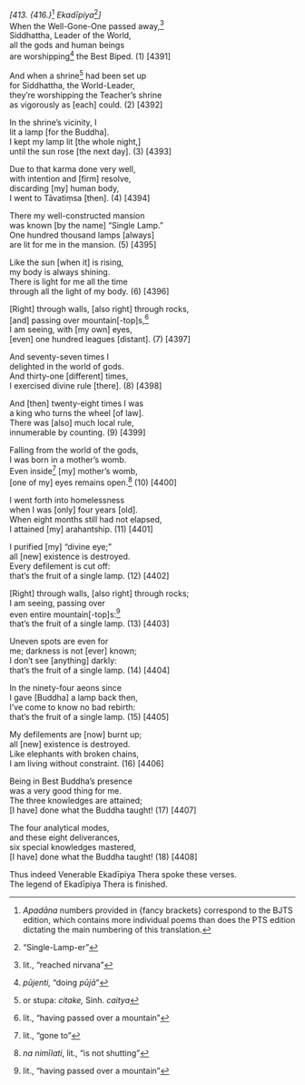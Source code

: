 *\[413. {416.}*[^1] *Ekadīpiya*[^2]*\]*  
When the Well-Gone-One passed away,[^3]  
Siddhattha, Leader of the World,  
all the gods and human beings  
are worshipping[^4] the Best Biped. (1) \[4391\]

And when a shrine[^5] had been set up  
for Siddhattha, the World-Leader,  
they’re worshipping the Teacher’s shrine  
as vigorously as \[each\] could. (2) \[4392\]

In the shrine’s vicinity, I  
lit a lamp \[for the Buddha\].  
I kept my lamp lit \[the whole night,\]  
until the sun rose \[the next day\]. (3) \[4393\]

Due to that karma done very well,  
with intention and \[firm\] resolve,  
discarding \[my\] human body,  
I went to Tāvatiṃsa \[then\]. (4) \[4394\]

There my well-constructed mansion  
was known \[by the name\] “Single Lamp.”  
One hundred thousand lamps \[always\]  
are lit for me in the mansion. (5) \[4395\]

Like the sun \[when it\] is rising,  
my body is always shining.  
There is light for me all the time  
through all the light of my body. (6) \[4396\]

\[Right\] through walls, \[also right\] through rocks,  
\[and\] passing over mountain\[-top\]s,[^6]  
I am seeing, with \[my own\] eyes,  
\[even\] one hundred leagues \[distant\]. (7) \[4397\]

And seventy-seven times I  
delighted in the world of gods.  
And thirty-one \[different\] times,  
I exercised divine rule \[there\]. (8) \[4398\]

And \[then\] twenty-eight times I was  
a king who turns the wheel \[of law\].  
There was \[also\] much local rule,  
innumerable by counting. (9) \[4399\]

Falling from the world of the gods,  
I was born in a mother’s womb.  
Even inside[^7] \[my\] mother’s womb,  
\[one of my\] eyes remains open.[^8] (10) \[4400\]

I went forth into homelessness  
when I was \[only\] four years \[old\].  
When eight months still had not elapsed,  
I attained \[my\] arahantship. (11) \[4401\]

I purified \[my\] “divine eye;”  
all \[new\] existence is destroyed.  
Every defilement is cut off:  
that’s the fruit of a single lamp. (12) \[4402\]

\[Right\] through walls, \[also right\] through rocks;  
I am seeing, passing over  
even entire mountain\[-top\]s:[^9]  
that’s the fruit of a single lamp. (13) \[4403\]

Uneven spots are even for  
me; darkness is not \[ever\] known;  
I don’t see \[anything\] darkly:  
that’s the fruit of a single lamp. (14) \[4404\]

In the ninety-four aeons since  
I gave \[Buddha\] a lamp back then,  
I’ve come to know no bad rebirth:  
that’s the fruit of a single lamp. (15) \[4405\]

My defilements are \[now\] burnt up;  
all \[new\] existence is destroyed.  
Like elephants with broken chains,  
I am living without constraint. (16) \[4406\]

Being in Best Buddha’s presence  
was a very good thing for me.  
The three knowledges are attained;  
\[I have\] done what the Buddha taught! (17) \[4407\]

The four analytical modes,  
and these eight deliverances,  
six special knowledges mastered,  
\[I have\] done what the Buddha taught! (18) \[4408\]

Thus indeed Venerable Ekadīpiya Thera spoke these verses.  
The legend of Ekadīpiya Thera is finished.

[^1]: *Apadāna* numbers provided in {fancy brackets} correspond to the BJTS edition, which contains more individual poems than does the PTS edition dictating the main numbering of this translation.

[^2]: “Single-Lamp-er”

[^3]: lit., “reached nirvana”

[^4]: *pūjenti,* “doing *pūjā*”

[^5]: or stupa: *citake,* Sinh. *caitya*

[^6]: lit., “having passed over a mountain”

[^7]: lit., “gone to”

[^8]: *na nimīlati*, lit., “is not shutting”

[^9]: lit., “having passed over a mountain”
